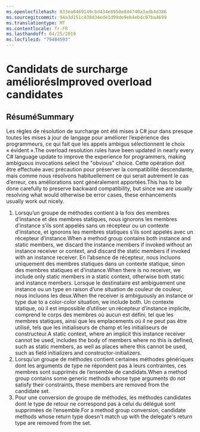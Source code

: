 ```yaml
---
ms.openlocfilehash: 833ea0469149cbd434e8950e844740a3adb4d386
ms.sourcegitcommit: 94a3d151c438d34ede1d99de9eb4ebdc07ba4699
ms.translationtype: MT
ms.contentlocale: fr-FR
ms.lasthandoff: 04/25/2019
ms.locfileid: "79484593"
---
```

# <a name="improved-overload-candidates"></a><span data-ttu-id="c9758-101">Candidats de surcharge améliorés</span><span class="sxs-lookup"><span data-stu-id="c9758-101">Improved overload candidates</span></span>

## <a name="summary"></a><span data-ttu-id="c9758-102">Résumé</span><span class="sxs-lookup"><span data-stu-id="c9758-102">Summary</span></span>
[summary]: #summary

<span data-ttu-id="c9758-103">Les règles de résolution de surcharge ont été mises à C# jour dans presque toutes les mises à jour de langage pour améliorer l’expérience des programmeurs, ce qui fait que les appels ambigus sélectionnent le choix « évident ».</span><span class="sxs-lookup"><span data-stu-id="c9758-103">The overload resolution rules have been updated in nearly every C# language update to improve the experience for programmers, making ambiguous invocations select the "obvious" choice.</span></span> <span data-ttu-id="c9758-104">Cette opération doit être effectuée avec précaution pour préserver la compatibilité descendante, mais comme nous résolvons habituellement ce qui serait autrement le cas d’erreur, ces améliorations sont généralement apportées.</span><span class="sxs-lookup"><span data-stu-id="c9758-104">This has to be done carefully to preserve backward compatibility, but since we are usually resolving what would otherwise be error cases, these enhancements usually work out nicely.</span></span>

1. <span data-ttu-id="c9758-105">Lorsqu’un groupe de méthodes contient à la fois des membres d’instance et des membres statiques, nous ignorons les membres d’instance s’ils sont appelés sans un récepteur ou un contexte d’instance, et ignorons les membres statiques s’ils sont appelés avec un récepteur d’instance.</span><span class="sxs-lookup"><span data-stu-id="c9758-105">When a method group contains both instance and static members, we discard the instance members if invoked without an instance receiver or context, and discard the static members if invoked with an instance receiver.</span></span> <span data-ttu-id="c9758-106">En l’absence de récepteur, nous incluons uniquement des membres statiques dans un contexte statique, sinon des membres statiques et d’instance.</span><span class="sxs-lookup"><span data-stu-id="c9758-106">When there is no receiver, we include only static members in a static context, otherwise both static and instance members.</span></span> <span data-ttu-id="c9758-107">Lorsque le destinataire est ambiguement une instance ou un type en raison d’une situation de couleur de couleur, nous incluons les deux.</span><span class="sxs-lookup"><span data-stu-id="c9758-107">When the receiver is ambiguously an instance or type due to a color-color situation, we include both.</span></span> <span data-ttu-id="c9758-108">Un contexte statique, où il est impossible d’utiliser un récepteur d’instance implicite, comprend le corps des membres où aucun est défini, tel que les membres statiques, ainsi que les emplacements où il ne peut pas être utilisé, tels que les initialiseurs de champ et les initialiseurs de constructeur.</span><span class="sxs-lookup"><span data-stu-id="c9758-108">A static context, where an implicit this instance receiver cannot be used, includes the body of members where no this is defined, such as static members, as well as places where this cannot be used, such as field initializers and constructor-initializers.</span></span>
2. <span data-ttu-id="c9758-109">Lorsqu’un groupe de méthodes contient certaines méthodes génériques dont les arguments de type ne répondent pas à leurs contraintes, ces membres sont supprimés de l’ensemble de candidats.</span><span class="sxs-lookup"><span data-stu-id="c9758-109">When a method group contains some generic methods whose type arguments do not satisfy their constraints, these members are removed from the candidate set.</span></span>
3. <span data-ttu-id="c9758-110">Pour une conversion de groupe de méthodes, les méthodes candidates dont le type de retour ne correspond pas à celui du délégué sont supprimées de l’ensemble.</span><span class="sxs-lookup"><span data-stu-id="c9758-110">For a method group conversion, candidate methods whose return type doesn't match up with the delegate's return type are removed from the set.</span></span>
